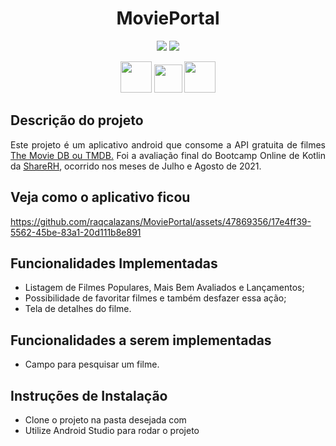 <h1 align="center">MoviePortal</h1>

<p align="center">
  <img loading="lazy" src="http://img.shields.io/static/v1?label=STATUS&message=EM%20DESENVOLVIMENTO&color=GREEN&style=for-the-badge"/>
  <img loading="lazy" src="https://img.shields.io/static/v1?label=PENDENTE&message=TESTES&color=red&style=for-the-badge"/>  
</p>

<p align="center"> 
  <img height=50px src="https://cdn.jsdelivr.net/gh/devicons/devicon/icons/android/android-original.svg" /> 
  <img height=45px src="https://cdn.jsdelivr.net/gh/devicons/devicon/icons/kotlin/kotlin-original.svg" /> 
  <img height=50px src="https://cdn.jsdelivr.net/gh/devicons/devicon/icons/androidstudio/androidstudio-original.svg" />
</p>

## Descrição do projeto
<p align="justify">Este projeto é um aplicativo android que consome a API gratuita de filmes  <a href="https://www.themoviedb.org/">The Movie DB ou TMDB.</a>
Foi a avaliação final do Bootcamp Online de Kotlin da <a href="https://sharepeoplehub.com.br">ShareRH</a>, ocorrido nos meses de Julho e Agosto de 2021.</p>

## Veja como o aplicativo ficou 
https://github.com/raqcalazans/MoviePortal/assets/47869356/17e4ff39-5562-45be-83a1-20d111b8e891

## Funcionalidades Implementadas
* Listagem de Filmes Populares, Mais Bem Avaliados e Lançamentos;
* Possibilidade de favoritar filmes e também desfazer essa ação;
* Tela de detalhes do filme.

## Funcionalidades a serem implementadas
* Campo para pesquisar um filme.

## Instruções de Instalação 
* Clone o projeto na pasta desejada com 
* Utilize Android Studio para rodar o projeto
